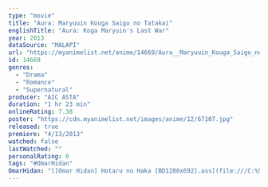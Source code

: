 ```yaml
---
type: "movie"
title: "Aura: Maryuuin Kouga Saigo no Tatakai"
englishTitle: "Aura: Koga Maryuin's Last War"
year: 2013
dataSource: "MALAPI"
url: "https://myanimelist.net/anime/14669/Aura__Maryuuin_Kouga_Saigo_no_Tatakai"
id: 14669
genres: 
  - "Drama"
  - "Romance"
  - "Supernatural"
producer: "AIC ASTA"
duration: "1 hr 23 min"
onlineRating: 7.38
poster: "https://cdn.myanimelist.net/images/anime/12/67107.jpg"
released: true
premiere: "4/13/2013"
watched: false
lastWatched: ""
personalRating: 0
tags: "#OmarHidan"
OmarHidan: "[[Omar Hidan] Hotaru no Haka [BD1280x692].ass](file:///C:%5CAnime%5Csub%5Csoftsub%5CMovies%5CStudio%20Ghibli%20Movies%5CHotaru%20no%20Haka%5C[Omar%20Hidan]%20Hotaru%20no%20Haka%20[BD1280x692].ass)"
---
```

